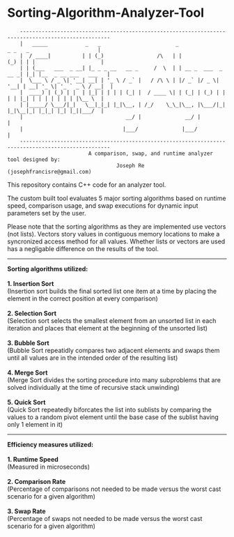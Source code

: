 # Sorting-Algorithm-Analyzer-Tool
        ---------------------------------------------------------------------------------------------------
        |   _____            _   _                        _                  _ _   _                      |
        |  / ____|          | | (_)                 /\   | |                (_) | | |                     |
        | | (___   ___  _ __| |_ _ _ __   __ _     /  \  | | __ _  ___  _ __ _| |_| |__  _ __ ___   ___   |
        |  \___ \ / _ \| '__| __| | '_ \ / _` |   / /\ \ | |/ _` |/ _ \| '__| | __| '_ \| '_ ` _ \ / __|  |
        |  ____) | (_) | |  | |_| | | | | (_| |  / ____ \| | (_| | (_) | |  | | |_| | | | | | | | |\__ \  |
        | |_____/ \___/|_|   \__|_|_| |_|\__, | /_/    \_\_|\__, |\___/|_|  |_|\__|_| |_|_| |_| |_||___/  |
        |                                 __/ |              __/ |                                        |
        |                                |___/              |___/                                         |
        ---------------------------------------------------------------------------------------------------
                              A comparison, swap, and runtime analyzer tool designed by:
                                       Joseph Re  (josephfrancisre@gmail.com)

This repository contains C++ code for an analyzer tool.

The custom built tool evaluates 5 major sorting algorithms based on runtime speed, comparison usage, and swap executions for dynamic input parameters set by the user.

Please note that the sorting algorithms as they are implemented use vectors (not lists). Vectors story values in contiguous memory locations to make a syncronized access method for all values. Whether lists or vectors are used has a negligable difference on the results of the tool.

-----------------------------------------------------------------------------------------------------------------------------------------------------------

<b>Sorting algorithms utilized:</b><br><br>
<b>1. Insertion Sort</b><br>
(Insertion sort builds the final sorted list one item at a time by placing the element in the correct position at every comparison)<br><br>
<b>2. Selection Sort</b>
<br>(Selection sort selects the smallest element from an unsorted list in each iteration and places that element at the beginning of the unsorted list)<br><br>
<b>3. Bubble Sort</b><br>
(Bubble Sort repeatidly compares two adjacent elements and swaps them until all values are in the intended order of the resulting list)<br><br>
<b>4. Merge Sort</b><br>
(Merge Sort divides the sorting procedure into many subproblems that are solved individually at the time of recursive stack unwinding)<br><br>
<b>5. Quick Sort</b><br>
(Quick Sort repeatedly biforcates the list into sublists by comparing the values to a random pivot element until the base case of the sublist having only 1 element in it)

-----------------------------------------------------------------------------------------------------------------------------------------------------------

<b>Efficiency measures utilized:</b><br><br>
<b>1. Runtime Speed</b><br>
(Measured in microseconds)<br><br>
<b>2. Comparison Rate</b><br>
(Percentage of comparisons not needed to be made versus the worst cast scenario for a given algorithm)<br><br>
<b>3. Swap Rate</b><br>
(Percentage of swaps not needed to be made versus the worst cast scenario for a given algorithm)
